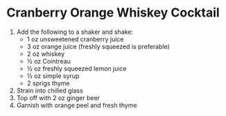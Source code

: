 # Cranberry Orange Whiskey Cocktail

1. Add the following to a shaker and shake:
	- 1 oz unsweetened cranberry juice
	- 3 oz orange juice (freshly squeezed is preferable)
	- 2 oz whiskey
	- ½ oz Cointreau
	- ½ oz freshly squeezed lemon juice
	- ½ oz simple syrup
	- 2 sprigs thyme
2. Strain into chilled glass
3. Top off with 2 oz ginger beer
4. Garnish with orange peel and fresh thyme
